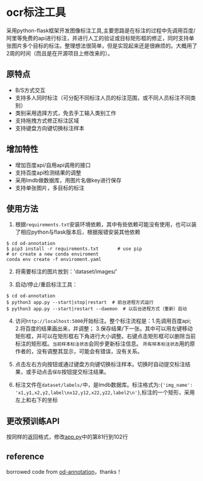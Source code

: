 # ocr标注工具

采用python-flask框架开发图像标注工具,主要思路是在标注的过程中先调用百度/阿里等免费的api进行标注，并进行人工的验证或目标矩形框的修正，同时支持单张图片多个目标的标注。整理想法很简单，但是实现起来还是很麻烦的。大概用了2周的时间（而且是在开源项目上修改来的）。

## 原特点
* B/S方式交互
* 支持多人同时标注（可分配不同标注人员的标注范围，或不同人员标注不同类别）
* 类别采用选择方式，免去手工输入类别工作
* 支持拖拽方式修正标注区域
* 支持键盘方向键切换标注样本

## 增加特性
* 增加百度api/自用api调用的接口
* 支持百度api检测结果的调整
* 采用lmdb做数据库，用图片名做key进行保存
* 支持单张图片，多目标的标注



## 使用方法
1. 根据`requirements.txt`安装环境依赖，其中有些依赖可能没有使用，也可以装了相应python与flask版本后，根据报错安装其他依赖
```buildoutcfg
$ cd od-annotation
$ pip3 install -r requirements.txt       # use pip
# or create a new conda enviroment
conda env create -f enviroment.yaml
```
2. 将需要标注的图片放到：'dataset/images/'

3. 启动/停止/重启标注工具：
```buildoutcfg
$ cd od-annotation
$ python3 app.py --start|stop|restart  # 前台进程方式运行
$ python3 app.py --start|restart --daemon  # 以后台进程方式（重新）启动
```
4. 访问`http://localhost:5000`开始标注。整个标注流程是：1.先调用百度api; 2.将百度的结果画出来，并调整； 3.保存结果/下一张。其中可以用左键移动矩形框，并可以在矩形框右下角进行大小调整。右键点击矩形框可以删除当前标注的矩形框。`当前样本标注状态`会同步更新标注信息。 `所有样本标注状态`用的原作者的，没有调整其显示，可能会有错误，没有关系。

5. 点击左右方向按钮或通过键盘方向键切换标注样本。切换时自动提交标注结果，或手动点击`保存`按钮提交标注结果。

6. 标注文件在`dataset/labels/`中，是lmdb数据库。标注格式为:`{'img_name': 'x1,y1,x2,y2,label\nx12,y12,x22,y22,label2\n'}`,标注的一个矩形，采用左上和右下的坐标

## 更改预训练API
按同样的返回格式，修改[app.py](./app.py)中的第81行到102行


## reference
borrowed code from [od-annotation](https://github.com/hzylmf/od-annotation)，thanks！
